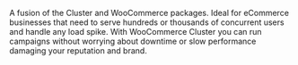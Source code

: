 A fusion of the Cluster and WooCommerce packages. Ideal for eCommerce businesses that need to serve hundreds or thousands of concurrent users and handle any load spike. With WooCommerce Cluster you can run campaigns without worrying about downtime or slow performance damaging your reputation and brand.
